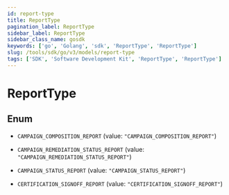 ```yaml
---
id: report-type
title: ReportType
pagination_label: ReportType
sidebar_label: ReportType
sidebar_class_name: gosdk
keywords: ['go', 'Golang', 'sdk', 'ReportType', 'ReportType']
slug: /tools/sdk/go/v3/models/report-type
tags: ['SDK', 'Software Development Kit', 'ReportType', 'ReportType']
---
```


# ReportType

## Enum

- `CAMPAIGN_COMPOSITION_REPORT` (value: `"CAMPAIGN_COMPOSITION_REPORT"`)

- `CAMPAIGN_REMEDIATION_STATUS_REPORT` (value: `"CAMPAIGN_REMEDIATION_STATUS_REPORT"`)

- `CAMPAIGN_STATUS_REPORT` (value: `"CAMPAIGN_STATUS_REPORT"`)

- `CERTIFICATION_SIGNOFF_REPORT` (value: `"CERTIFICATION_SIGNOFF_REPORT"`)
